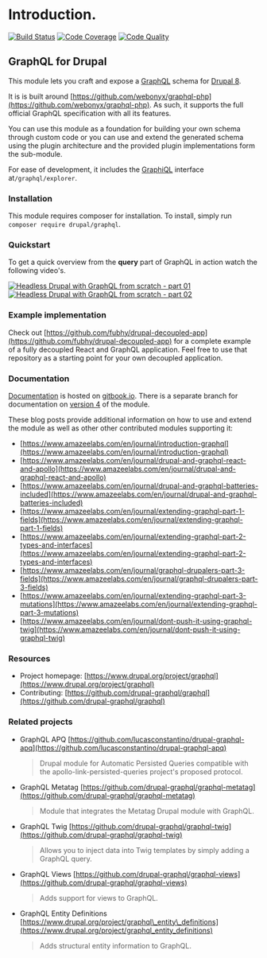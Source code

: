 # Introduction.

[![Build Status](https://img.shields.io/travis/drupal-graphql/graphql.svg)](https://travis-ci.org/drupal-graphql/graphql) [![Code Coverage](https://img.shields.io/codecov/c/github/drupal-graphql/graphql.svg)](https://codecov.io/gh/drupal-graphql/graphql) [![Code Quality](https://img.shields.io/scrutinizer/g/drupal-graphql/graphql.svg)](https://scrutinizer-ci.com/g/drupal-graphql/graphql/?branch=8.x-3.x)

## GraphQL for Drupal

This module lets you craft and expose a [GraphQL](http://graphql.org/) schema for [Drupal 8](https://www.drupal.org/8).

It is is built around [https://github.com/webonyx/graphql-php](https://github.com/webonyx/graphql-php). As such, it supports the full official GraphQL specification with all its features.

You can use this module as a foundation for building your own schema through custom code or you can use and extend the generated schema using the plugin architecture and the provided plugin implementations form the sub-module.

For ease of development, it includes the [GraphiQL](https://github.com/graphql/graphiql/) interface at`/graphql/explorer`.

### Installation

This module requires composer for installation. To install, simply run `composer require drupal/graphql`.

### Quickstart

To get a quick overview from the **query** part of GraphQL in action watch the following video's.

[![Headless Drupal with GraphQL from scratch - part 01](https://img.youtube.com/vi/Fx1Gz-BVNx8/0.jpg)](https://www.youtube.com/watch?v=Fx1Gz-BVNx8) [![Headless Drupal with GraphQL from scratch - part 02](https://img.youtube.com/vi/Q0hTG5ASzx0/0.jpg)](https://www.youtube.com/watch?v=Q0hTG5ASzx0)

### Example implementation

Check out [https://github.com/fubhy/drupal-decoupled-app](https://github.com/fubhy/drupal-decoupled-app) for a complete example of a fully decoupled React and GraphQL application. Feel free to use that repository as a starting point for your own decoupled application.

### Documentation

[Documentation](https://drupal-graphql.gitbook.io/graphql/) is hosted on [gitbook.io](http://www.gitbook.io). There is a separate branch for documentation on [version 4](https://drupal-graphql.gitbook.io/graphql/v/8.x-4.x/) of the module.

These blog posts provide additional information on how to use and extend the module as well as other other contributed modules supporting it:

* [https://www.amazeelabs.com/en/journal/introduction-graphql](https://www.amazeelabs.com/en/journal/introduction-graphql)
* [https://www.amazeelabs.com/en/journal/drupal-and-graphql-react-and-apollo](https://www.amazeelabs.com/en/journal/drupal-and-graphql-react-and-apollo)
* [https://www.amazeelabs.com/en/journal/drupal-and-graphql-batteries-included](https://www.amazeelabs.com/en/journal/drupal-and-graphql-batteries-included)
* [https://www.amazeelabs.com/en/journal/extending-graphql-part-1-fields](https://www.amazeelabs.com/en/journal/extending-graphql-part-1-fields)
* [https://www.amazeelabs.com/en/journal/extending-graphql-part-2-types-and-interfaces](https://www.amazeelabs.com/en/journal/extending-graphql-part-2-types-and-interfaces)
* [https://www.amazeelabs.com/en/journal/graphql-drupalers-part-3-fields](https://www.amazeelabs.com/en/journal/graphql-drupalers-part-3-fields)
* [https://www.amazeelabs.com/en/journal/extending-graphql-part-3-mutations](https://www.amazeelabs.com/en/journal/extending-graphql-part-3-mutations)
* [https://www.amazeelabs.com/en/journal/dont-push-it-using-graphql-twig](https://www.amazeelabs.com/en/journal/dont-push-it-using-graphql-twig)

### Resources

* Project homepage: [https://www.drupal.org/project/graphql](https://www.drupal.org/project/graphql)
* Contributing: [https://github.com/drupal-graphql/graphql](https://github.com/drupal-graphql/graphql)

### Related projects

* GraphQL APQ [https://github.com/lucasconstantino/drupal-graphql-apq](https://github.com/lucasconstantino/drupal-graphql-apq)

  > Drupal module for Automatic Persisted Queries compatible with the apollo-link-persisted-queries project's proposed protocol.

* GraphQL Metatag [https://github.com/drupal-graphql/graphql-metatag](https://github.com/drupal-graphql/graphql-metatag)

  > Module that integrates the Metatag Drupal module with GraphQL.

* GraphQL Twig [https://github.com/drupal-graphql/graphql-twig](https://github.com/drupal-graphql/graphql-twig)

  > Allows you to inject data into Twig templates by simply adding a GraphQL query.

* GraphQL Views [https://github.com/drupal-graphql/graphql-views](https://github.com/drupal-graphql/graphql-views)

  > Adds support for views to GraphQL.

* GraphQL Entity Definitions [https://www.drupal.org/project/graphql\_entity\_definitions](https://www.drupal.org/project/graphql_entity_definitions)

  > Adds structural entity information to GraphQL.

